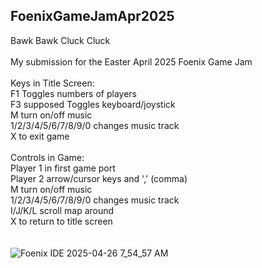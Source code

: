 ## FoenixGameJamApr2025<br/>
Bawk Bawk Cluck Cluck<br/>
<br/>
My submission for the Easter April 2025 Foenix Game Jam<br/>
<br/>
Keys in Title Screen:<br/>
  F1 Toggles numbers of players<br/>
  F3 supposed Toggles keyboard/joystick<br/>
  M turn on/off music<br/>
  1/2/3/4/5/6/7/8/9/0 changes music track<br/>
  X to exit game<br/>
<br/>
Controls in Game:<br/>
  Player 1 in first game port<br/>
  Player 2 arrow/cursor keys and ',' (comma)<br/>
  M turn on/off music<br/>
  1/2/3/4/5/6/7/8/9/0 changes music track<br/>
  I/J/K/L scroll map around<br/>
  X to return to title screen<br/>
<br/>  
![Foenix IDE 2025-04-26 7_54_57 AM](https://github.com/user-attachments/assets/2ea81d70-e1a5-4577-bed6-747170fae27a)
